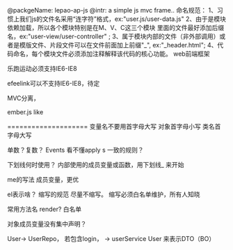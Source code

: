 @packgeName: lepao-ap-js
@intr:  a simple js mvc frame..
命名规范：
1、习惯上我们js的文件名采用“连字符”格式，ex:"user.js/user-data.js"
2、由于是模块依赖加载，所以各个模块特别是在M、V、C这三个模块 里面的文件最好添加后缀名，ex:"user-view/user-controller" ;
3、属于模块内部的文件（非外部调用）或者是模版文件、片段文件可以在文件前面加上前缀"_", ex:"_header.html";
4、代码命名，每个模块文件必须添加注释解释该代码的核心功能。
web前端框架

乐跑运动必须支持IE6-IE8

efeelink可以不支持IE6-IE8，待定

MVC分离， 

ember.js like

====================
变量名不要用首字母大写
     对象首字母小写
     类名首字母大写


单数？复数？ Events 看不懂apply
     s 一致的规则？

下划线何时使用？
     内部使用的成员变量或函数，用下划线_ 来开始

me的写法
     成员变量，更优

el表示啥？
     缩写的规范
     尽量不缩写。 缩写必须白名单维护，所有人知晓



常用方法名
     render?
     白名单

对象成员变量没有集中声明？

User-> UserRepo， 若包含login， -> userService
     User 来表示DTO（BO）
